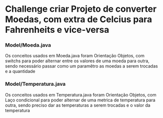 
<h1> Challenge criar Projeto de converter Moedas, com extra de Celcius para Fahrenheits e vice-versa</h1> 

<h3> Model/Moeda.java</h3>
<p> Os conceitos usados em Moeda.java foram Orientação Objetos, com switchs para poder alternar entre os valores de uma moeda para outra, sendo necessário passar como um paramêtro as moedas a serem trocadas e a quantidade </p>

<h3> Model/Temperatura.java </h3>

<p> Os conceitos usados em Temperatura.java foram Orientação Objetos, com Laço condicional para poder alternar de uma metrica de temperatura para outra, sendo preciso dar as temperaturas a serem trocadas e o valor da temperatura <p>
  
